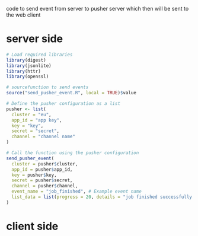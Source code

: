 code to send event from server to pusher server which then will be sent to the web client
# server side
```r
# Load required libraries
library(digest)
library(jsonlite)
library(httr)
library(openssl)

# sourcefunction to send events
source("send_pusher_event.R", local = TRUE)$value

# Define the pusher configuration as a list
pusher <- list(
  cluster = "eu",
  app_id = "app key",
  key = "key",
  secret = "secret",
  channel = "channel name"
)

# Call the function using the pusher configuration
send_pusher_event(
  cluster = pusher$cluster,
  app_id = pusher$app_id,
  key = pusher$key,
  secret = pusher$secret,
  channel = pusher$channel,
  event_name = "job_finished", # Example event name
  list_data = list(progress = 20, details = "job finished successfully.") # Example data (optional)
)
```
# client side 
